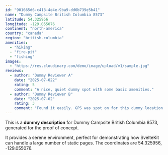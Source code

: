 ```yaml
---
id: "901665d6-c413-4e4e-9ba9-dd6b739e5b41"
name: "Dummy Campsite British Columbia 8573"
latitude: 54.325956
longitude: -129.055076
continent: "north-america"
country: "canada"
region: "british-columbia"
amenities:
  - "hiking"
  - "fire-pit"
  - "fishing"
images:
  - "https://res.cloudinary.com/demo/image/upload/v1/sample.jpg"
reviews:
  - author: "Dummy Reviewer A"
    date: "2025-07-022"
    rating: 5
    comment: "A nice, quiet dummy spot with some basic amenities."
  - author: "Dummy Reviewer B"
    date: "2025-07-02"
    rating: 3
    comment: "Found it easily. GPS was spot on for this dummy location."
---
```


This is a **dummy description** for Dummy Campsite British Columbia 8573, generated for the proof of concept.

It provides a serene environment, perfect for demonstrating how SvelteKit can handle a large number of static pages. The coordinates are 54.325956, -129.055076.
